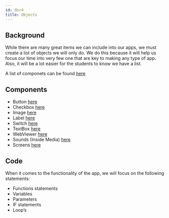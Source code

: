 ```yaml
---
id: doc4
title: Objects
---
```


## Background
While there are many great items we can include into our apps, we must create a list of objects we will only do. We do this because it will help us focus our time into very few one that are key to making any type of app. Also, it will be a lot easier for the students to know we have a list.

A list of componets can be found [here](http://ai2.appinventor.mit.edu/reference/components/)

## Components 
* Button [here](http://ai2.appinventor.mit.edu/reference/components/userinterface.html#Button)
* Checkbox [here](http://ai2.appinventor.mit.edu/reference/components/userinterface.html#CheckBox)
* Image [here](http://ai2.appinventor.mit.edu/reference/components/userinterface.html#Image)
* Label [here](http://ai2.appinventor.mit.edu/reference/components/userinterface.html#Label)
* Switch [here](http://ai2.appinventor.mit.edu/reference/components/userinterface.html#Switch)
* TextBox [here](http://ai2.appinventor.mit.edu/reference/components/userinterface.html#TextBox)
* WebViewer [here](http://ai2.appinventor.mit.edu/reference/components/userinterface.html#WebViewer)
* Sounds (Inside Media) [here](http://ai2.appinventor.mit.edu/reference/components/media.html#Sound)
* Screens [here](http://ai2.appinventor.mit.edu/reference/components/userinterface.html#Screen)

## Code
When it comes to the functionality of the app, we will focus on the following statements:
* Functions statements 
* Variables
* Parameters 
* IF statements 
* Loop’s